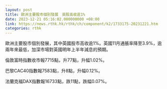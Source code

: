 ```yaml
---
layout: post
title: 歐洲主要股市個別發展　英股高收逾1%
date: 2023-12-21 05:16:02.000000000 +08:00
link: https://news.rthk.hk/rthk/ch/component/k2/1733175-20231221.htm
categories: rthk
---
```


歐洲主要股市個別發展，其中英國股市高收逾1%。英國11月通脹率降至3.9%，逾兩年來最低，加深市場對英國明年上半年減息的預期。

倫敦富時指數收市報7715點，升77點，升幅1.02%。

巴黎CAC40指數報7583點，升8點，升幅0.12%。

法蘭克福DAX指數報16733點，跌11點，跌幅0.07%。
